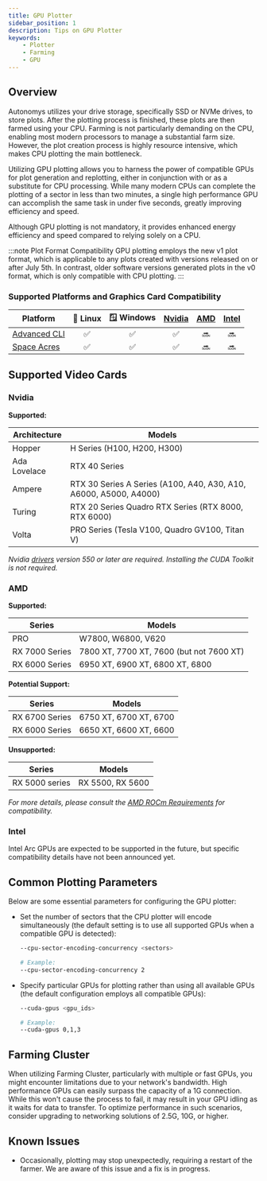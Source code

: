 ```yaml
---
title: GPU Plotter
sidebar_position: 1
description: Tips on GPU Plotter
keywords:
    - Plotter
    - Farming
    - GPU
---
```


## Overview

Autonomys utilizes your drive storage, specifically SSD or NVMe drives, to store plots. After the plotting process is finished, these plots are then farmed using your CPU. Farming is not particularly demanding on the CPU, enabling most modern processors to manage a substantial farm size. However, the plot creation process is highly resource intensive, which makes CPU plotting the main bottleneck.

Utilizing GPU plotting allows you to harness the power of compatible GPUs for plot generation and replotting, either in conjunction with or as a substitute for CPU processing. While many modern CPUs can complete the plotting of a sector in less than two minutes, a single high performance GPU can accomplish the same task in under five seconds, greatly improving efficiency and speed.

Although GPU plotting is not mandatory, it provides enhanced energy efficiency and speed compared to relying solely on a CPU.


:::note Plot Format Compatibility
GPU plotting employs the new v1 plot format, which is applicable to any plots created with versions released on or after July 5th. In contrast, older software versions generated plots in the v0 format, which is only compatible with CPU plotting.
:::


### Supported Platforms and Graphics Card Compatibility
| Platform          | 🐧 Linux | 🪟 Windows | [Nvidia](#nvidia) | [AMD](#amd) | [Intel](#intel) |
|-------------------|:-------:|:---------:|:---------:|:-----------:|:------------:|
| [Advanced CLI](https://github.com/autonomys/subspace/releases)          |   ✅    |    ✅     |    ✅     |     🔜      |      🔜      |
| [Space Acres](https://github.com/autonomys/space-acres/releases)       |   ✅    |    ✅     |    ✅     |     🔜      |      🔜      |


## Supported Video Cards

### **Nvidia**
**Supported:**

| Architecture      | Models                                                                 |
|-------------------|------------------------------------------------------------------------|
| Hopper            | H Series (H100, H200, H300)                                            |
| Ada Lovelace      | RTX 40 Series                                                          |
| Ampere            | RTX 30 Series &#10; A Series (A100, A40, A30, A10, A6000, A5000, A4000) |
| Turing            | RTX 20 Series &#10; Quadro RTX Series (RTX 8000, RTX 6000)              |
| Volta             | PRO Series (Tesla V100, Quadro GV100, Titan V)                         |

*Nvidia [drivers](https://developer.nvidia.com/cuda-downloads) version 550 or later are required. Installing the CUDA Toolkit is not required.*

### **AMD**

**Supported:**

| Series            | Models                                                                 |
|-------------------|------------------------------------------------------------------------|
| PRO               | W7800, W6800, V620                                                     |
| RX 7000 Series    | 7800 XT, 7700 XT, 7600 (but not 7600 XT)                               |
| RX 6000 Series    | 6950 XT, 6900 XT, 6800 XT, 6800                                        |

**Potential Support:**

| Series            | Models                                                                 |
|-------------------|------------------------------------------------------------------------|
| RX 6700 Series    | 6750 XT, 6700 XT, 6700                                                 |
| RX 6000 Series    | 6650 XT, 6600 XT, 6600                                                 |

**Unsupported:**

| Series            | Models                                                                 |
|-------------------|------------------------------------------------------------------------|
| RX 5000 series    | RX 5500, RX 5600                                                       |


*For more details, please consult the [AMD ROCm Requirements](https://rocm.docs.amd.com/projects/install-on-linux/en/latest/reference/system-requirements.html) for compatibility.*

### **Intel**

Intel Arc GPUs are expected to be supported in the future, but specific compatibility details have not been announced yet.


## Common Plotting Parameters

Below are some essential parameters for configuring the GPU plotter:

- Set the number of sectors that the CPU plotter will encode simultaneously (the default setting is to use all supported GPUs when a compatible GPU is detected):
  ```bash
  --cpu-sector-encoding-concurrency <sectors>

  # Example:
  --cpu-sector-encoding-concurrency 2
  ```
- Specify particular GPUs for plotting rather than using all available GPUs (the default configuration employs all compatible GPUs):
  ```bash
  --cuda-gpus <gpu_ids>

  # Example:
  --cuda-gpus 0,1,3
  ```


## Farming Cluster
  
When utilizing Farming Cluster, particularly with multiple or fast GPUs, you might encounter limitations due to your network's bandwidth. High performance GPUs can easily surpass the capacity of a 1G connection. While this won't cause the process to fail, it may result in your GPU idling as it waits for data to transfer. To optimize performance in such scenarios, consider upgrading to networking solutions of 2.5G, 10G, or higher.


## Known Issues

- Occasionally, plotting may stop unexpectedly, requiring a restart of the farmer. We are aware of this issue and a fix is in progress.